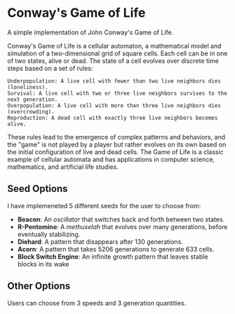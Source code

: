 # Conway's Game of Life

A simple implementation of John Conway's Game of Life. 

Conway's Game of Life is a cellular automaton, a mathematical model and simulation of a two-dimensional grid of square cells. Each cell can be in one of two states, alive or dead. The state of a cell evolves over discrete time steps based on a set of rules:

    Underpopulation: A live cell with fewer than two live neighbors dies (loneliness).
    Survival: A live cell with two or three live neighbors survives to the next generation.
    Overpopulation: A live cell with more than three live neighbors dies (overcrowding).
    Reproduction: A dead cell with exactly three live neighbors becomes alive.

These rules lead to the emergence of complex patterns and behaviors, and the "game" is not played by a player but rather evolves on its own based on the initial configuration of live and dead cells. The Game of Life is a classic example of cellular automata and has applications in computer science, mathematics, and artificial life studies.

## Seed Options

I have implemeneted 5 different seeds for the user to choose from:

- **Beacon**: An *oscillator* that switches back and forth between two states. 
- **R-Pentomino**: A *methuselah* that evolves over many generations, before eventually stabilizing.
- **Diehard**: A pattern that disappears after 130 generations. 
- **Acorn**: A pattern that takes 5206 generations to generate 633 cells.
- **Block Switch Engine**: An infinite growth pattern that leaves stable blocks in its wake

## Other Options

Users can choose from 3 speeds and 3 generation quantities.


